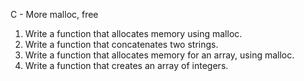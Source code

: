 C - More malloc, free

1. Write a function that allocates memory using malloc.
2. Write a function that concatenates two strings.
3. Write a function that allocates memory for an array, using malloc.
4. Write a function that creates an array of integers.

